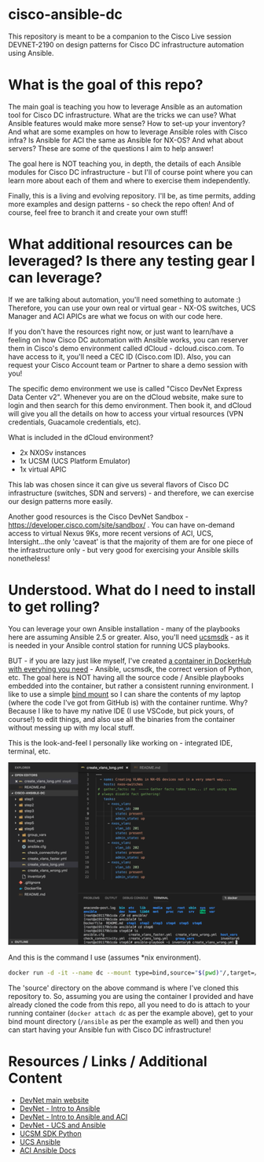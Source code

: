 # cisco-ansible-dc
This repository is meant to be a companion to the Cisco Live session DEVNET-2190 on design patterns for Cisco DC infrastructure automation using Ansible.

# What is the goal of this repo?
The main goal is teaching you how to leverage Ansible as an automation tool for Cisco DC infrastructure. What are the tricks we can use? What Ansible features would make more sense? How to set-up your inventory? And what are some examples on how to leverage Ansible roles with Cisco infra? Is Ansible for ACI the same as Ansible for NX-OS? And what about servers? These are some of the questions I aim to help answer!

The goal here is NOT teaching you, in depth, the details of each Ansible modules for Cisco DC infrastructure - but I'll of course point where you can learn more about each of them and where to exercise them independently.

Finally, this is a living and evolving repository. I'll be, as time permits, adding more examples and design patterns - so check the repo often! And of course, feel free to branch it and create your own stuff!


# What additional resources can be leveraged? Is there any testing gear I can leverage?
If we are talking about automation, you'll need something to automate :) Therefore, you can use your own real or virtual gear - NX-OS switches, UCS Manager and ACI APICs are what we focus on with our code here.

If you don't have the resources right now, or just want to learn/have a feeling on how Cisco DC automation with Ansible works, you can reserver them in Cisco's demo environment called dCloud - dcloud.cisco.com. To have access to it, you'll need a CEC ID (Cisco.com ID). Also, you can request your Cisco Account team or Partner to share a demo session with you!

The specific demo environment we use is called "Cisco DevNet Express Data Center v2". Whenever you are on the dCloud website, make sure to login and then search for this demo environment. Then book it, and dCloud will give you all the details on how to access your virtual resources (VPN credentials, Guacamole credentials, etc).

What is included in the dCloud environment?
 - 2x NXOSv instances
 - 1x UCSM (UCS Platform Emulator)
 - 1x virtual APIC
 
This lab was chosen since it can give us several flavors of Cisco DC infrastructure (switches, SDN and servers) - and therefore, we can exercise our design patterns more easily. 
 
Another good resources is the Cisco DevNet Sandbox - https://developer.cisco.com/site/sandbox/ . You can have on-demand access to virtual Nexus 9Ks, more recent versions of ACI, UCS, Intersight...the only 'caveat' is that the majority of them are for one piece of the infrastructure only - but very good for exercising your Ansible skills nonetheless!

# Understood. What do I need to install to get rolling?
You can leverage your own Ansible installation - many of the playbooks here are assuming Ansible 2.5 or greater. Also, you'll need [ucsmsdk](https://github.com/CiscoUcs/ucsmsdk) - as it is needed in your Ansible control station for running UCS playbooks.

BUT - if you are lazy just like myself, I've created [a container in DockerHub with everyhing you need](https://hub.docker.com/r/carlosmscabral/cisco-ansible-dc/) - Ansible, ucsmsdk, the correct version of Python, etc. The goal here is NOT having all the source code / Ansible playbooks embedded into the container, but rather a consistent running environment.  I like to use a simple [bind mount](https://docs.docker.com/storage/bind-mounts/) so I can share the contents of my laptop (where the code I've got from GitHub is) with the container runtime. Why? Because I like to have my native IDE (I use VSCode, but pick yours, of course!) to edit things, and also use all the binaries from the container without messing up with my local stuff. 

This is the look-and-feel I personally like working on - integrated IDE, terminal, etc.

![ide-picture](https://github.com/carlosmscabral/cisco-ansible-dc/blob/master/docs/ide_snapshot.png)

And this is the command I use (assumes *nix environment).

```bash
docker run -d -it --name dc --mount type=bind,source="$(pwd)"/,target=/ansible carlosmscabral/cisco-dc-ansible
```

The 'source' directory on the above command is where I've cloned this repository to. So, assuming you are using the container I provided and have already cloned the code from this repo, all you need to do is attach to your running container (`docker attach dc` as per the example above), get to your bind mount directory (`/ansible` as per the example as well) and then you can start having your Ansible fun with Cisco DC infrastructure!

# Resources / Links / Additional Content
 
 - [DevNet main website](https://developer.cisco.com/)
 - [DevNet - Intro to Ansible](https://learninglabs.cisco.com/modules/sdx-ansible-intro)
 - [DevNet - Intro to Ansible and ACI](https://learninglabs.cisco.com/modules/ansible-aci-intro)
 - [DevNet - UCS and Ansible](https://learninglabs.cisco.com/modules/dnw-dccp/dne-dcip-intermediate-programming-cisco-compute-ucs-ansible-v01/step/1)
 - [UCSM SDK Python](https://github.com/CiscoUcs/ucsmsdk)
 - [UCS Ansible](https://github.com/CiscoUcs/ucsm-ansible)
 - [ACI Ansible Docs](https://docs.ansible.com/ansible/devel/scenario_guides/guide_aci.html)

 
